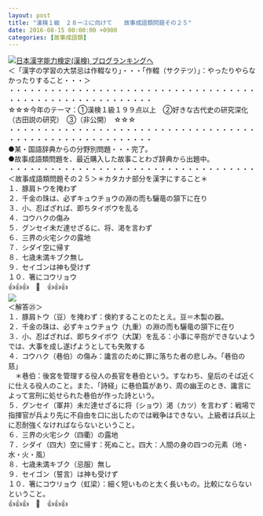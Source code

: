 ```yaml
---
layout: post
title: "漢検１級　２８ー②に向けて　　故事成語類問題その２５"
date: 2016-08-15 00:00:00 +0900
categories: [故事成語類]
---
```


[![](/syuusyuu9701/assets/images/漢検１級-２８ー②に向けて-故事成語類問題その２５-br_c_3028_1.gif)](http://blog.with2.net/link.php?1659096:3028 "日本漢字能力検定(漢検) ブログランキングへ")[日本漢字能力検定(漢検) ブログランキングへ](http://blog.with2.net/link.php?1659096:3028)  
＜「漢字の学習の大禁忌は作輟なり」・・・「作輟（サクテツ）」：やったりやらなかったりすること・・・＞  
・・・・・・・・・・・・・・・・・・・・・・・・・・・・・・・・・・・・・・・・・・・・・・・・・・・・・・・・・  
☆☆☆今年のテーマ：①漢検１級１９９点以上　②好きな古代史の研究深化（古田説の研究）　③（非公開）　☆☆☆　　  
・・・・・・・・・・・・・・・・・・・・・・・・・・・・・・・・・・・・・・・・・・・・・・・・・・・・・・・・・  
●某・国語辞典からの分野別問題・・・完了。  
●故事成語類問題を、最近購入した故事ことわざ辞典から出題中。  
・・・・・・・・・・・・・・・・・・・・・・・・・・・・・・・・・・・・  
＜故事成語類問題その２５＞＊カタカナ部分を漢字にすること＊　  
１．豚肩トウを掩わず  
２．千金の珠は、必ずキュウチョウの淵の而も驪竜の頷下に在り  
３．小、忍ばざれば、即ちタイボウを乱る  
４．コウハクの傷み  
５．グンセイ未だ達せざるに、将、渇を言わず  
６．三界の火宅シクの露地  
７．シダイ空に帰す  
８．七歳未満キブク無し  
９．セイゴンは神も受けず  
１０．箸にコウリョウ  
👍👍👍　🐒　👍👍👍  
![](/syuusyuu9701/assets/images/漢検１級-２８ー②に向けて-故事成語類問題その２５-2de229dd7e80a00ace0fbf581f4a83a8.png)  
＜解答㉕＞  
１．豚肩トウ（豆）を掩わず：倹約することのたとえ。豆＝木製の器。  
２．千金の珠は、必ずキュウチョウ（九重）の淵の而も驪竜の頷下に在り  
３．小、忍ばざれば、即ちタイボウ（大謀）を乱る：小事に辛抱ができないようでは、大事を成し遂げようとしても失敗する  
４．コウハク（巷伯）の傷み：讒言のために罪に落ちた者の悲しみ。「巷伯の慈」  
　＊巷伯：後宮を管理する役人の長官を巷伯という。すなわち、皇后のそば近くに仕える役人のこと。また、「詩経」に巷伯篇があり、周の幽王のとき、讒言によって宮刑に処せられた巷伯が作った詩という。  
５．グンセイ（軍井）未だ達せざるに将（ショウ）渇（カツ）を言わず：戦場で指揮官が兵より先に不自由を口に出したのでは戦争はできない。上級者は兵以上に忍耐強くなければならないということ。  
６．三界の火宅シク（四衢）の露地  
７．シダイ（四大）空に帰す：死ぬこと。四大：人間の身の四つの元素（地・水・火・風）  
８．七歳未満キブク（忌服）無し  
９．セイゴン（誓言）は神も受けず  
１０．箸にコウリョウ（虹梁）：細く短いものと太く長いもの。比較にならないということ。  
👍👍👍　🐒　👍👍👍  
  
